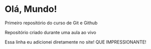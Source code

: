# Olá, Mundo!
 Primeiro repositório do curso de Git e Github

 Repositório criado durante uma aula ao vivo
 
 Essa linha eu adicionei diretamente no site! QUE IMPRESSIONANTE!
